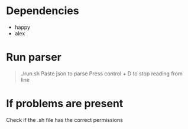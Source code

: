 # Dependencies

- happy
- alex

# Run parser
> ./run.sh
Paste json to parse
Press control + D to stop reading from line

# If problems are present

Check if the .sh file has the correct permissions

